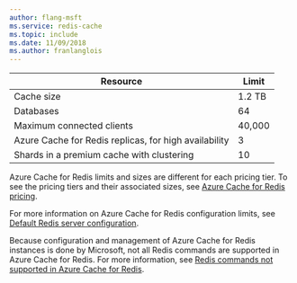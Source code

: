 ```yaml
---
author: flang-msft
ms.service: redis-cache
ms.topic: include
ms.date: 11/09/2018
ms.author: franlanglois
---
```

| Resource | Limit |
| --- | --- |
| Cache size |1.2 TB |
| Databases |64 |
| Maximum connected clients |40,000 |
| Azure Cache for Redis replicas, for high availability |3 |
| Shards in a premium cache with clustering |10 |

Azure Cache for Redis limits and sizes are different for each pricing tier. To see the pricing tiers and their associated sizes, see [Azure Cache for Redis pricing](https://azure.microsoft.com/pricing/details/cache/).

For more information on Azure Cache for Redis configuration limits, see [Default Redis server configuration](../cache-configure.md#default-redis-server-configuration).

Because configuration and management of Azure Cache for Redis instances is done by Microsoft, not all Redis commands are supported in Azure Cache for Redis. For more information, see [Redis commands not supported in Azure Cache for Redis](../cache-configure.md#redis-commands-not-supported-in-azure-cache-for-redis).
